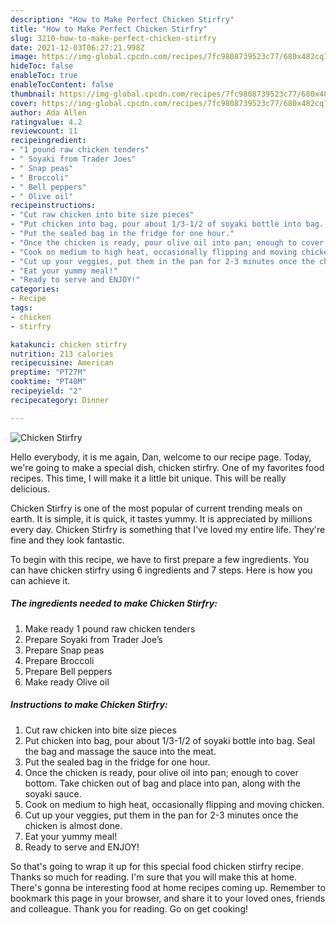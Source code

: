 ```yaml
---
description: "How to Make Perfect Chicken Stirfry"
title: "How to Make Perfect Chicken Stirfry"
slug: 3210-how-to-make-perfect-chicken-stirfry
date: 2021-12-03T06:27:21.998Z
image: https://img-global.cpcdn.com/recipes/7fc9808739523c77/680x482cq70/chicken-stirfry-recipe-main-photo.jpg
hideToc: false
enableToc: true
enableTocContent: false
thumbnail: https://img-global.cpcdn.com/recipes/7fc9808739523c77/680x482cq70/chicken-stirfry-recipe-main-photo.jpg
cover: https://img-global.cpcdn.com/recipes/7fc9808739523c77/680x482cq70/chicken-stirfry-recipe-main-photo.jpg
author: Ada Allen
ratingvalue: 4.2
reviewcount: 11
recipeingredient:
- "1 pound raw chicken tenders"
- " Soyaki from Trader Joes"
- " Snap peas"
- " Broccoli"
- " Bell peppers"
- " Olive oil"
recipeinstructions:
- "Cut raw chicken into bite size pieces"
- "Put chicken into bag, pour about 1/3-1/2 of soyaki bottle into bag. Seal the bag and massage the sauce into the meat."
- "Put the sealed bag in the fridge for one hour."
- "Once the chicken is ready, pour olive oil into pan; enough to cover bottom. Take chicken out of bag and place into pan, along with the soyaki sauce."
- "Cook on medium to high heat, occasionally flipping and moving chicken."
- "Cut up your veggies, put them in the pan for 2-3 minutes once the chicken is almost done."
- "Eat your yummy meal!"
- "Ready to serve and ENJOY!"
categories:
- Recipe
tags:
- chicken
- stirfry

katakunci: chicken stirfry 
nutrition: 213 calories
recipecuisine: American
preptime: "PT27M"
cooktime: "PT40M"
recipeyield: "2"
recipecategory: Dinner

---
```



![Chicken Stirfry](https://img-global.cpcdn.com/recipes/7fc9808739523c77/680x482cq70/chicken-stirfry-recipe-main-photo.jpg)

Hello everybody, it is me again, Dan, welcome to our recipe page. Today, we're going to make a special dish, chicken stirfry. One of my favorites food recipes. This time, I will make it a little bit unique. This will be really delicious.

Chicken Stirfry is one of the most popular of current trending meals on earth. It is simple, it is quick, it tastes yummy. It is appreciated by millions every day. Chicken Stirfry is something that I've loved my entire life. They're fine and they look fantastic.




To begin with this recipe, we have to first prepare a few ingredients. You can have chicken stirfry using 6 ingredients and 7 steps. Here is how you can achieve it.

<!--inarticleads1-->

##### The ingredients needed to make Chicken Stirfry:

1. Make ready 1 pound raw chicken tenders
1. Prepare  Soyaki from Trader Joe’s
1. Prepare  Snap peas
1. Prepare  Broccoli
1. Prepare  Bell peppers
1. Make ready  Olive oil




<!--inarticleads2-->

##### Instructions to make Chicken Stirfry:

1. Cut raw chicken into bite size pieces
1. Put chicken into bag, pour about 1/3-1/2 of soyaki bottle into bag. Seal the bag and massage the sauce into the meat.
1. Put the sealed bag in the fridge for one hour.
1. Once the chicken is ready, pour olive oil into pan; enough to cover bottom. Take chicken out of bag and place into pan, along with the soyaki sauce.
1. Cook on medium to high heat, occasionally flipping and moving chicken.
1. Cut up your veggies, put them in the pan for 2-3 minutes once the chicken is almost done.
1. Eat your yummy meal!
1. Ready to serve and ENJOY!



So that's going to wrap it up for this special food chicken stirfry recipe. Thanks so much for reading. I'm sure that you will make this at home. There's gonna be interesting food at home recipes coming up. Remember to bookmark this page in your browser, and share it to your loved ones, friends and colleague. Thank you for reading. Go on get cooking!
